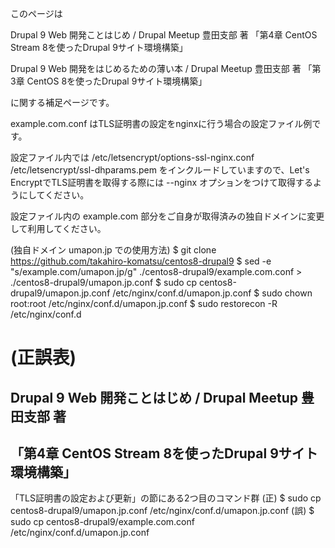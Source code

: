 このページは

Drupal 9 Web 開発ことはじめ / Drupal Meetup 豊田支部 著
「第4章 CentOS Stream 8を使ったDrupal 9サイト環境構築」

Drupal 9 Web 開発をはじめるための薄い本 / Drupal Meetup 豊田支部 著
「第3章 CentOS 8を使ったDrupal 9サイト環境構築」

に関する補足ページです。

example.com.conf はTLS証明書の設定をnginxに行う場合の設定ファイル例です。

設定ファイル内では
/etc/letsencrypt/options-ssl-nginx.conf
/etc/letsencrypt/ssl-dhparams.pem
をインクルードしていますので、Let's EncryptでTLS証明書を取得する際には --nginx オプションをつけて取得するようにしてください。

設定ファイル内の example.com 部分をご自身が取得済みの独自ドメインに変更して利用してください。

(独自ドメイン umapon.jp での使用方法)
$ git clone https://github.com/takahiro-komatsu/centos8-drupal9
$ sed -e "s/example.com/umapon.jp/g" ./centos8-drupal9/example.com.conf > ./centos8-drupal9/umapon.jp.conf
$ sudo cp centos8-drupal9/umapon.jp.conf /etc/nginx/conf.d/umapon.jp.conf
$ sudo chown root:root /etc/nginx/conf.d/umapon.jp.conf
$ sudo restorecon -R /etc/nginx/conf.d

# (正誤表)
## Drupal 9 Web 開発ことはじめ / Drupal Meetup 豊田支部 著
## 「第4章 CentOS Stream 8を使ったDrupal 9サイト環境構築」

「TLS証明書の設定および更新」の節にある2つ目のコマンド群
(正) $ sudo cp centos8-drupal9/umapon.jp.conf /etc/nginx/conf.d/umapon.jp.conf
(誤) $ sudo cp centos8-drupal9/example.com.conf /etc/nginx/conf.d/umapon.jp.conf
